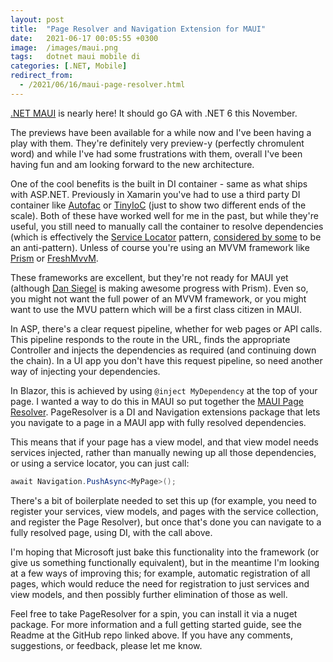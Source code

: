 ```yaml
---
layout: post
title:  "Page Resolver and Navigation Extension for MAUI"
date:   2021-06-17 00:05:55 +0300
image:  /images/maui.png
tags:   dotnet maui mobile di
categories: [.NET, Mobile]
redirect_from:
  - /2021/06/16/maui-page-resolver.html
---
```


[.NET MAUI](https://github.com/dotnet/maui) is nearly here! It should go GA with .NET 6 this November.

The previews have been available for a while now and I've been having a play with them. They're definitely very preview-y (perfectly chromulent word) and while I've had some frustrations with them, overall I've been having fun and am looking forward to the new architecture.

One of the cool benefits is the built in DI container - same as what ships with ASP.NET. Previously in Xamarin you've had to use a third party DI container like [Autofac](https://autofac.org/) or [TinyIoC](https://github.com/grumpydev/TinyIoC) (just to show two different ends of the scale). Both of these have worked well for me in the past, but while they're useful, you still need to manually call the container to resolve dependencies (which is effectively the [Service Locator](https://en.wikipedia.org/wiki/Service_locator_pattern) pattern, [considered by some](https://blog.ploeh.dk/2010/02/03/ServiceLocatorisanAnti-Pattern/) to be an anti-pattern). Unless of course you're using an MVVM framework like [Prism](https://prismlibrary.com/docs/) or [FreshMvvM](https://github.com/rid00z/FreshMvvm).

These frameworks are excellent, but they're not ready for MAUI yet (although [Dan Siegel](https://twitter.com/DanJSiegel) is making awesome progress with Prism). Even so, you might not want the full power of an MVVM framework, or you might want to use the MVU pattern which will be a first class citizen in MAUI.

In ASP, there's a clear request pipeline, whether for web pages or API calls. This pipeline responds to the route in the URL, finds the appropriate Controller and injects the dependencies as required (and continuing down the chain). In a UI app you don't have this request pipeline, so need another way of injecting your dependencies.

In Blazor, this is achieved by using `@inject MyDependency` at the top of your page. I wanted a way to do this in MAUI so put together the [MAUI Page Resolver](https://github.com/matt-goldman/Maui.Plugins.PageResolver). PageResolver is a DI and Navigation extensions package that lets you navigate to a page in a MAUI app with fully resolved dependencies.

This means that if your page has a view model, and that view model needs services injected, rather than manually newing up all those dependencies, or using a service locator, you can just call:

```cs
await Navigation.PushAsync<MyPage>();
```

There's a bit of boilerplate needed to set this up (for example, you need to register your services, view models, and pages with the service collection, and register the Page Resolver), but once that's done you can navigate to a fully resolved page, using DI, with the call above.

I'm hoping that Microsoft just bake this functionality into the framework (or give us something functionally equivalent), but in the meantime I'm looking at a few ways of improving this; for example, automatic registration of all pages, which would reduce the need for registration to just services and view models, and then possibly further elimination of those as well.

Feel free to take PageResolver for a spin, you can install it via a nuget package. For more information and a full getting started guide, see the Readme at the GitHub repo linked above. If you have any comments, suggestions, or feedback, please let me know. 